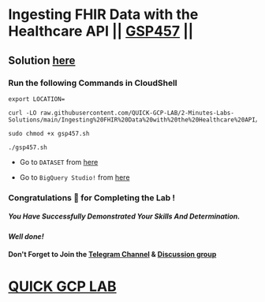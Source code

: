 # Ingesting FHIR Data with the Healthcare API || [GSP457](https://www.cloudskillsboost.google/focuses/6104?parent=catalog) ||

## Solution [here]()

### Run the following Commands in CloudShell
```
export LOCATION=
```
```
curl -LO raw.githubusercontent.com/QUICK-GCP-LAB/2-Minutes-Labs-Solutions/main/Ingesting%20FHIR%20Data%20with%20the%20Healthcare%20API/gsp457.sh

sudo chmod +x gsp457.sh

./gsp457.sh
```

* Go to `DATASET` from [here](https://console.cloud.google.com/healthcare/browser?)

* Go to `BigQuery Studio!` from [here](https://console.cloud.google.com/bigquery?)

### Congratulations 🎉 for Completing the Lab !

##### *You Have Successfully Demonstrated Your Skills And Determination.*

#### *Well done!*

#### Don't Forget to Join the [Telegram Channel](https://t.me/QuickGcpLab) & [Discussion group](https://t.me/QuickGcpLabChats)

# [QUICK GCP LAB](https://www.youtube.com/@quickgcplab)